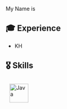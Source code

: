 My Name is 

## :mortar_board: Experience
- KH

## :medal_military: Skills
<div align="left">  

<img style="margin: 10px" src="https://profilinator.rishav.dev/skills-assets/java-original-wordmark.svg" alt="Java" height="50" />  

</div>
